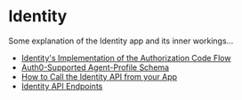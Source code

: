 # Identity

Some explanation of the Identity app and its inner workings...

- [Identity's Implementation of the Authorization Code Flow](authorization-code-flow/)
- [Auth0-Supported Agent-Profile Schema](identity-auth0-schema/)
- [How to Call the Identity API from your App](api-call-howto/)
- [Identity API Endpoints](api-endpoints/)

